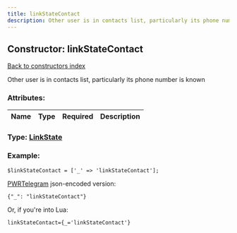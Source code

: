 ```yaml
---
title: linkStateContact
description: Other user is in contacts list, particularly its phone number is known
---
```

## Constructor: linkStateContact  
[Back to constructors index](index.md)



Other user is in contacts list, particularly its phone number is known

### Attributes:

| Name     |    Type       | Required | Description |
|----------|---------------|----------|-------------|



### Type: [LinkState](../types/LinkState.md)


### Example:

```
$linkStateContact = ['_' => 'linkStateContact'];
```  

[PWRTelegram](https://pwrtelegram.xyz) json-encoded version:

```
{"_": "linkStateContact"}
```


Or, if you're into Lua:  


```
linkStateContact={_='linkStateContact'}

```



